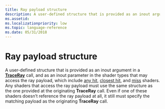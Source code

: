 ```yaml
---
title: Ray payload structure 
description: A user-defined structure that is provided as an inout argument in a TraceRay call, and as an inout parameter in the shader types that may access the ray payload.
ms.assetid: 
ms.localizationpriority: low
ms.topic: language-reference
ms.date: 05/31/2018
---
```


# Ray payload structure 

A user-defined structure that is provided as an inout argument in a [**TraceRay**](traceray-function.md) call, and as an inout parameter in the shader types that may access the ray payload, which include [any hit](any-hit-shader.md), [closest hit](closest-hit-shader.md), and [miss](miss-shader.md) shaders. Any shaders that access the ray payload must use the same structure as the one provided at the originating **TraceRay** call.  Even if one of these shaders doesn’t reference the ray payload at all, it still must specify the matching payload as the originating **TraceRay** call.

